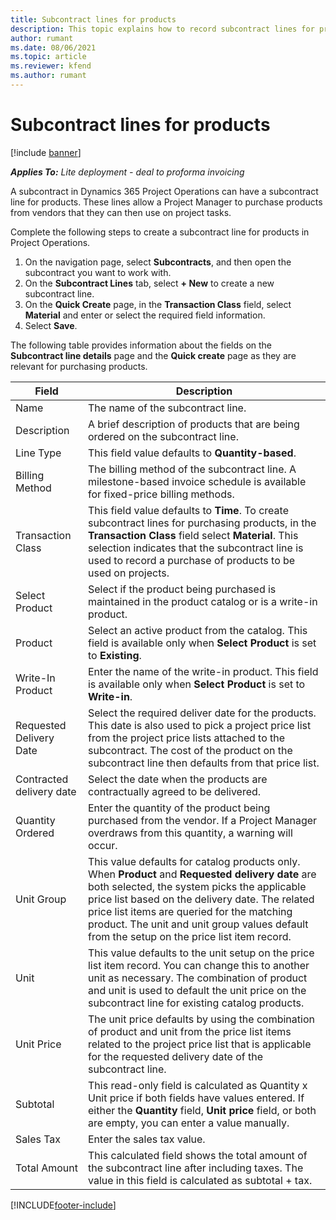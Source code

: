```yaml
---
title: Subcontract lines for products
description: This topic explains how to record subcontract lines for products and use the various fields to record product purchases from vendors.
author: rumant
ms.date: 08/06/2021
ms.topic: article
ms.reviewer: kfend 
ms.author: rumant
---
```


# Subcontract lines for products

[!include [banner](../../includes/dataverse-preview.md)]

_**Applies To:** Lite deployment - deal to proforma invoicing_

A subcontract in Dynamics 365 Project Operations can have a subcontract line for products. These lines allow a Project Manager to purchase products from vendors that they can then use on project tasks.

Complete the following steps to create a subcontract line for products in Project Operations.

1. On the navigation page, select **Subcontracts**, and then open the subcontract you want to work with. 
2. On the **Subcontract Lines** tab, select **+ New** to create a new subcontract line.
3. On the **Quick Create** page, in the **Transaction Class** field, select **Material** and enter or select the required field information. 
4. Select **Save**.

The following table provides information about the fields on the **Subcontract line details** page and the **Quick create** page as they are relevant for purchasing products.

| Field | Description |
| ----- | ----------- |
| Name | The name of the subcontract line. |
| Description | A brief description of products that are being ordered on the subcontract line. |
| Line Type | This field value defaults to **Quantity-based**. |
| Billing Method |  The billing method of the subcontract line. A milestone-based invoice schedule is available for fixed-price billing methods. |
| Transaction Class | This field value defaults to **Time**. To create subcontract lines for purchasing products, in the **Transaction Class** field select **Material**. This selection indicates that the subcontract line is used to record a purchase of products to be used on projects. |
| Select Product | Select if the product being purchased is maintained in the product catalog or is a write-in  product. |
| Product | Select an active product from the catalog. This field is available only when **Select Product** is set to **Existing**. |
| Write-In Product | Enter the name of the write-in product. This field is available only when **Select Product** is set to **Write-in**.  |
| Requested Delivery Date | Select the required deliver date for the products. This date is also used to pick a project price list from the project price lists attached to the subcontract. The cost of the product on the subcontract line then defaults from that price list. |
| Contracted delivery date | Select the date when the products are contractually agreed to be delivered.  |
| Quantity Ordered | Enter the quantity of the product being purchased from the vendor. If a Project Manager overdraws from this quantity, a warning will occur. |
| Unit Group | This value defaults for catalog products only. When **Product** and **Requested delivery date** are both selected, the system picks the applicable price list based on the delivery date. The related price list items are queried for the matching product. The unit and unit group values default from the setup on the price list item record. |
| Unit | This value defaults to the unit setup on the price list item record. You can change this to another unit as necessary. The combination of product and unit is used to default the unit price on the subcontract line for existing catalog products. |
| Unit Price | The unit price defaults by using the combination of product and unit from the price list items related to the project price list that is applicable for the requested delivery date of the subcontract line.  |
| Subtotal | This read-only field is calculated as Quantity x Unit price if both fields have values entered. If either the **Quantity** field, **Unit price** field, or both are empty, you can enter a value manually.  |
| Sales Tax | Enter the sales tax value. |
| Total Amount | This calculated field shows the total amount of the subcontract line after including taxes. The value in this field is calculated as subtotal + tax. |


[!INCLUDE[footer-include](../../includes/footer-banner.md)]
